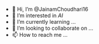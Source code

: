 - 👋 Hi, I’m @JainamChoudhari16
- 👀 I’m interested in *AI*
- 🌱 I’m currently learning ...
- 💞️ I’m looking to collaborate on ...
- 📫 How to reach me ...

<!---
JainamChoudhari16/JainamChoudhari16 is a ✨ special ✨ repository because its `README.md` (this file) appears on your GitHub profile.
You can click the Preview link to take a look at your changes.
--->
